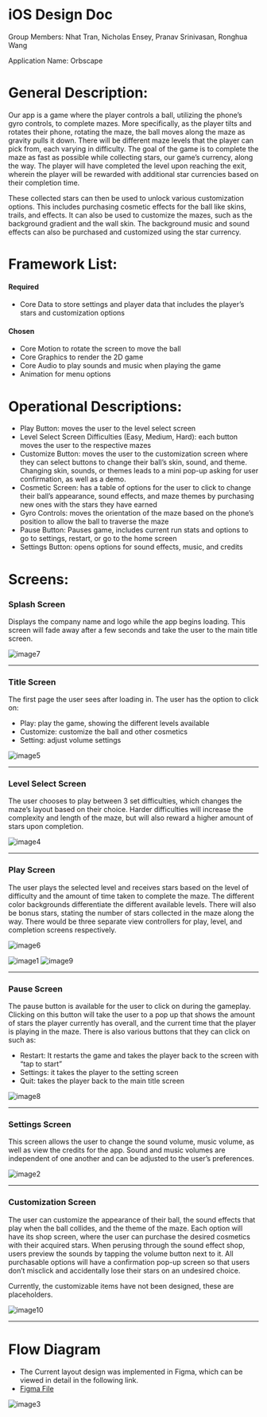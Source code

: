 <div>

<span class="c15"></span>

</div>

# <span class="c13 c6">iOS Design Doc</span>

<span class="c13 c6"></span>

<span class="c6 c16">Group Members: </span><span class="c11">Nhat Tran,
Nicholas Ensey, Pranav Srinivasan, Ronghua Wang</span>

<span class="c16 c6">Application Name: </span><span
class="c11">Orbscape</span>

# <span class="c13 c6">General Description:</span>

<span class="c1">Our app is a game where the player controls a ball,
utilizing the phone’s gyro controls, to complete mazes. More
specifically, as the player tilts and rotates their phone, rotating the
maze, the ball moves along the maze as gravity pulls it down. There will
be different maze levels that the player can pick from, each varying in
difficulty. The goal of the game is to complete the maze as fast as
possible while collecting stars, our game’s currency, along the way. The
player will have completed the level upon reaching the exit, wherein the
player will be rewarded with additional star currencies based on their
completion time. </span>

<span class="c1">These collected stars can then be used to unlock
various customization options. This includes purchasing cosmetic effects
for the ball like skins, trails, and effects. It can also be used to
customize the mazes, such as the background gradient and the wall skin.
The background music and sound effects can also be purchased and
customized using the star currency. </span>

<span class="c1"></span>

# <span class="c6">Framework List:</span><span class="c13 c6"> </span>

####   <span class="c1">Required</span>

<!-- -->

-   <span class="c1">Core Data to store settings and player data that
    includes the player’s stars and customization options</span>

<!-- -->

####   <span class="c1">Chosen</span>

<!-- -->

-   <span class="c1">Core Motion to rotate the screen to move the
    ball</span>
-   <span class="c1">Core Graphics to render the 2D game</span>
-   <span class="c1">Core Audio to play sounds and music when playing
    the game</span>
-   <span class="c1">Animation for menu options</span>

# <span class="c13 c6">Operational Descriptions:</span>

-   <span class="c1">Play Button: moves the user to the level select
    screen</span>
-   <span class="c1">Level Select Screen Difficulties (Easy, Medium,
    Hard): each button moves the user to the respective mazes</span>
-   <span class="c1">Customize Button: moves the user to the
    customization screen where they can select buttons to change their
    ball’s skin, sound, and theme. Changing skin, sounds, or themes
    leads to a mini pop-up asking for user confirmation, as well as a
    demo. </span>
-   <span class="c1">Cosmetic Screen: has a table of options for the
    user to click to change their ball’s appearance, sound effects, and
    maze themes by purchasing new ones with the stars they have
    earned</span>
-   <span class="c1">Gyro Controls: moves the orientation of the maze
    based on the phone’s position to allow the ball to traverse the
    maze</span>
-   <span class="c1">Pause Button: Pauses game, includes current run
    stats and options to go to settings, restart, or go to the home
    screen</span>
-   <span class="c1">Settings Button: opens options for sound effects,
    music, and credits</span>

<span class="c13 c6"></span>

# <span class="c6 c13">Screens:</span>

###   <span class="c1">Splash Screen</span>

<span class="c1">Displays the company name and logo while the app begins
loading. This screen will fade away after a few seconds and take the
user to the main title screen. </span>

![image7](https://github.com/user-attachments/assets/5764392e-d404-466d-a23b-90e50d3a76fc)
<span class="c1">  
</span>

------------------------------------------------------------------------

###   <span class="c1">Title Screen</span>

<span class="c1">The first page the user sees after loading in. The user
has the option to click on: </span>

-   <span class="c1">Play: play the game, showing the different levels
    available </span>
-   <span class="c1">Customize: customize the ball and other
    cosmetics</span>
-   <span class="c1">Setting: adjust volume settings</span>

<span class="c1"></span>

![image5](https://github.com/user-attachments/assets/453f59f6-9b45-4067-9fab-72a72364ddd1)

------------------------------------------------------------------------

<span class="c1"></span>

<span class="c1"></span>

###   <span class="c1">Level Select Screen</span>

<span class="c1">The user chooses to play between 3 set difficulties,
which changes the maze’s layout based on their choice. Harder
difficulties will increase the complexity and length of the maze, but
will also reward a higher amount of stars upon completion.</span>

![image4](https://github.com/user-attachments/assets/9d9cd5b4-c6a5-46bb-8556-172c6cc6ef0a)

------------------------------------------------------------------------

<span class="c1"></span>

###   <span class="c1">Play Screen</span>

<span class="c1">The user plays the selected level and receives stars
based on the level of difficulty and the amount of time taken to
complete the maze. The different color backgrounds differentiate the
different available levels. There will also be bonus stars, stating the
number of stars collected in the maze along the way. There would be
three separate view controllers for play, level, and completion screens
respectively.</span>

![image6](https://github.com/user-attachments/assets/342416d6-e0bd-4a31-9aa3-3d9008a354e5)

![image1](https://github.com/user-attachments/assets/6efcec20-5e27-4cf5-bdcb-2017e9426838)
![image9](https://github.com/user-attachments/assets/f3b16338-fc86-42b7-8622-3c68565794a6)

<span class="c1"></span>

<span class="c1"></span>

<span class="c1"></span>

<span class="c1"></span>

------------------------------------------------------------------------

###   <span class="c1">Pause Screen </span>

<span class="c1">The pause button is available for the user to click on
during the gameplay. Clicking on this button will take the user to a pop
up that shows the amount of stars the player currently has overall, and
the current time that the player is playing in the maze. There is also
various buttons that they can click on such as: </span>

-   <span class="c1">Restart: It restarts the game and takes the player
    back to the screen with “tap to start” </span>
-   <span class="c1">Settings: it takes the player to the setting screen
    </span>
-   <span class="c1">Quit: takes the player back to the main title
    screen </span>

![image8](https://github.com/user-attachments/assets/ec444250-6af0-4301-978f-0a987cfde9a1)

<span class="c1"></span>

<span class="c1"></span>

<span class="c1"></span>

------------------------------------------------------------------------

<span class="c1"></span>

<span class="c1"></span>

###   <span class="c1">Settings Screen</span>

<span class="c1">This screen allows the user to change the sound volume,
music volume, as well as view the credits for the app. Sound and music
volumes are independent of one another and can be adjusted to the user’s
preferences.</span>

![image2](https://github.com/user-attachments/assets/854140e1-f60f-411c-941f-530bf62a2567)

------------------------------------------------------------------------

<span class="c1"></span>

###   <span class="c1">Customization Screen</span>

<span class="c1">The user can customize the appearance of their ball,
the sound effects that play when the ball collides, and the theme of the
maze. Each option will have its shop screen, where the user can purchase
the desired cosmetics with their acquired stars. When perusing through
the sound effect shop, users preview the sounds by tapping the volume
button next to it. All purchasable options will have a confirmation
pop-up screen so that users don’t misclick and accidentally lose their
stars on an undesired choice.</span>

<span class="c1"></span>

<span class="c1">Currently, the customizable items have not been
designed, these are placeholders. </span>

![image10](https://github.com/user-attachments/assets/36042e59-e61c-4da6-9b7c-beb6a582fc1a)

------------------------------------------------------------------------

<span class="c1"></span>

# <span class="c16 c6">Flow Diagram</span><span class="c1"> </span>

-   <span class="c1">The Current layout design was implemented in Figma,
    which can be viewed in detail in the following link. </span>
-   <span class="c11 c17"><a
    href="https://www.google.com/url?q=https://www.figma.com/design/IM4lBrR99H0XduL9IWbpjD/IOS-Project?node-id%3D0-1%26t%3DvlSxxYaI81Yb5NDC-1&amp;sa=D&amp;source=editors&amp;ust=1721471227671138&amp;usg=AOvVaw1UX4T8Zx7-jxzjhlBGEWUd"
    class="c14">Figma File</a></span><span class="c1"> </span>
    
![image3](https://github.com/user-attachments/assets/63f76919-e15c-4335-a9f5-62385ae4a01a)
